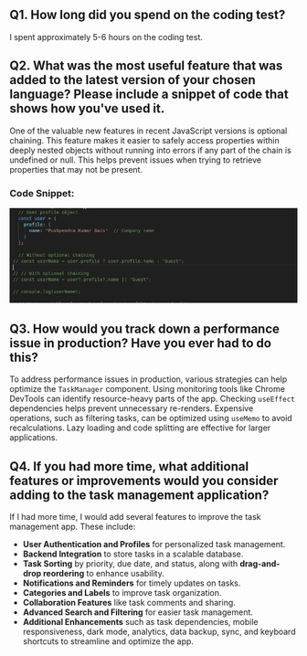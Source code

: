 ## Q1. How long did you spend on the coding test?
I spent approximately 5-6 hours on the coding test.

## Q2. What was the most useful feature that was added to the latest version of your chosen language? Please include a snippet of code that shows how you've used it.
One of the valuable new features in recent JavaScript versions is optional chaining. This feature makes it easier to safely access properties within deeply nested objects without running into errors if any part of the chain is undefined or null. This helps prevent issues when trying to retrieve properties that may not be present.

### Code Snippet:
![Alt text](public/Q2.png)



## Q3. How would you track down a performance issue in production? Have you ever had to do this?

To address performance issues in production, various strategies can help optimize the `TaskManager` component. Using monitoring tools like Chrome DevTools can identify resource-heavy parts of the app. Checking `useEffect` dependencies helps prevent unnecessary re-renders. Expensive operations, such as filtering tasks, can be optimized using `useMemo` to avoid recalculations. Lazy loading and code splitting are effective for larger applications.

## Q4. If you had more time, what additional features or improvements would you consider adding to the task management application?

If I had more time, I would add several features to improve the task management app. These include:
- **User Authentication and Profiles** for personalized task management.
- **Backend Integration** to store tasks in a scalable database.
- **Task Sorting** by priority, due date, and status, along with **drag-and-drop reordering** to enhance usability.
- **Notifications and Reminders** for timely updates on tasks.
- **Categories and Labels** to improve task organization.
- **Collaboration Features** like task comments and sharing.
- **Advanced Search and Filtering** for easier task management.
- **Additional Enhancements** such as task dependencies, mobile responsiveness, dark mode, analytics, data backup, sync, and keyboard shortcuts to streamline and optimize the app.

